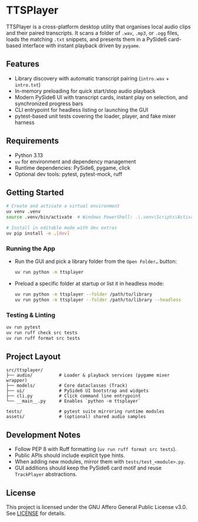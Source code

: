 # TTSPlayer

TTSPlayer is a cross-platform desktop utility that organises local audio clips and their paired transcripts. It scans a folder of `.wav`, `.mp3`, or `.ogg` files, loads the matching `.txt` snippets, and presents them in a PySide6 card-based interface with instant playback driven by `pygame`.

## Features

- Library discovery with automatic transcript pairing (`intro.wav` + `intro.txt`)
- In-memory preloading for quick start/stop audio playback
- Modern PySide6 UI with transcript cards, instant play on selection, and synchronized progress bars
- CLI entrypoint for headless listing or launching the GUI
- pytest-based unit tests covering the loader, player, and fake mixer harness

## Requirements

- Python 3.13
- `uv` for environment and dependency management
- Runtime dependencies: PySide6, pygame, click
- Optional dev tools: pytest, pytest-mock, ruff

## Getting Started

```bash
# Create and activate a virtual environment
uv venv .venv
source .venv/bin/activate  # Windows PowerShell: .\.venv\Scripts\Activate.ps1

# Install in editable mode with dev extras
uv pip install -e .[dev]
```

### Running the App

- Run the GUI and pick a library folder from the `Open Folder…` button:

  ```bash
  uv run python -m ttsplayer
  ```

- Preload a specific folder at startup or list it in headless mode:

  ```bash
  uv run python -m ttsplayer --folder /path/to/library
  uv run python -m ttsplayer --folder /path/to/library --headless
  ```

### Testing & Linting

```bash
uv run pytest
uv run ruff check src tests
uv run ruff format src tests
```

## Project Layout

```
src/ttsplayer/
├── audio/          # Loader & playback services (pygame mixer wrapper)
├── models/         # Core dataclasses (Track)
├── ui/             # PySide6 UI bootstrap and widgets
├── cli.py          # Click command line entrypoint
└── __main__.py     # Enables `python -m ttsplayer`

tests/              # pytest suite mirroring runtime modules
assets/             # (optional) shared audio samples
```

## Development Notes

- Follow PEP 8 with Ruff formatting (`uv run ruff format src tests`).
- Public APIs should include explicit type hints.
- When adding new modules, mirror them with `tests/test_<module>.py`.
- GUI additions should keep the PySide6 card motif and reuse `TrackPlayer` abstractions.

## License

This project is licensed under the GNU Affero General Public License v3.0. See [LICENSE](LICENSE) for details.
